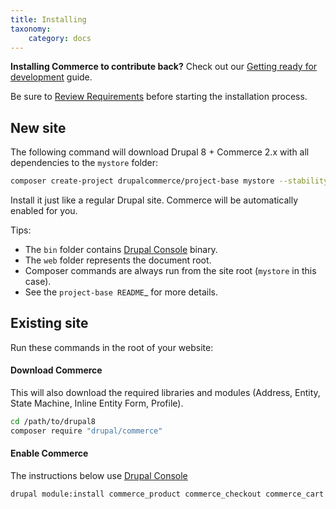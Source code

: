```yaml
---
title: Installing
taxonomy:
    category: docs
---
```


**Installing Commerce to contribute back?** Check out our [Getting ready for development](../../01.contributing/01.setup-local-environment) guide.

Be sure to [Review Requirements](../01.requirements) before starting the installation process.


 ## New site

 The following command will download Drupal 8 + Commerce 2.x with all
 dependencies to the `mystore` folder:

 ```bash
 composer create-project drupalcommerce/project-base mystore --stability dev
 ```

 Install it just like a regular Drupal site. Commerce will be
 automatically enabled for you.

 Tips:

 - The `bin` folder contains [Drupal Console] binary.
 - The `web` folder represents the document root.
 - Composer commands are always run from the site root (`mystore` in this case).
 - See the `project-base README`_ for more details.

 ## Existing site

 Run these commands in the root of your website:

 #### Download Commerce

 This will also download the required libraries and modules (Address, Entity, State Machine, Inline Entity Form, Profile).

 ```bash
 cd /path/to/drupal8
 composer require "drupal/commerce"
 ```

 #### Enable Commerce

 The instructions below use [Drupal Console]

 ```bash
 drupal module:install commerce_product commerce_checkout commerce_cart
 ```

 [Drupal Console]: https://drupalconsole.com
 [project-base README]: https://github.com/drupalcommerce/project-base/blob/8.x/README.md
